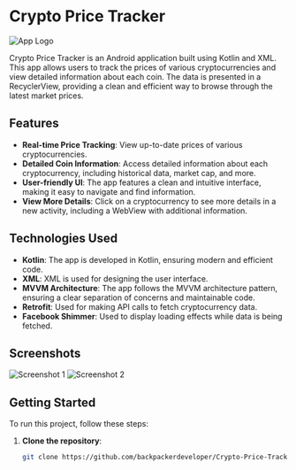 # Crypto Price Tracker

![App Logo](https://blogger.googleusercontent.com/img/b/R29vZ2xl/AVvXsEjQu2iu-At8EU1agLoQvzaenys0YHYgHj_uX84G-hM-phcAwlxF6Fyy6xJ6TkdoCftn41pUPK1onHOkFdiwu7whlO78YXgENuU8AyWDfLdcUahW0ainrwi1lFfC6RL2ZAUO-F3bKNFGjM3QpgtDtjDfGs5xycND5ecmfDttYmYhO_3ShqInOQbGsoOmqqVt/s1280/cpt_logo.jpg)

Crypto Price Tracker is an Android application built using Kotlin and XML. This app allows users to track the prices of various cryptocurrencies and view detailed information about each coin. The data is presented in a RecyclerView, providing a clean and efficient way to browse through the latest market prices.

## Features

- **Real-time Price Tracking**: View up-to-date prices of various cryptocurrencies.
- **Detailed Coin Information**: Access detailed information about each cryptocurrency, including historical data, market cap, and more.
- **User-friendly UI**: The app features a clean and intuitive interface, making it easy to navigate and find information.
- **View More Details**: Click on a cryptocurrency to see more details in a new activity, including a WebView with additional information.

## Technologies Used

- **Kotlin**: The app is developed in Kotlin, ensuring modern and efficient code.
- **XML**: XML is used for designing the user interface.
- **MVVM Architecture**: The app follows the MVVM architecture pattern, ensuring a clear separation of concerns and maintainable code.
- **Retrofit**: Used for making API calls to fetch cryptocurrency data.
- **Facebook Shimmer**: Used to display loading effects while data is being fetched.

## Screenshots

![Screenshot 1](https://blogger.googleusercontent.com/img/b/R29vZ2xl/AVvXsEj6_erOtzroqwgPjYS2wXT9vLqOr29SB9OtL1doSNyZsXHs64U6Y35UwG_h8TSyzkizmeoRhmagv1suKTDcjUrwNAw7DUUiBnbn37PpNChNb8nyOouBt7qe3StogwZksKHKNuHyvG2WJ7Y_fTCwbVkp7Fbe5o3QSKqTX4e9kizyeQDzG2wE_4fODNSARvRf/s2400/Screenshot_20240802-000945.png)
![Screenshot 2](https://blogger.googleusercontent.com/img/b/R29vZ2xl/AVvXsEh5WJeDg2TKGdPj15trWrX9DqPNpVAM0fLA4tdg-A4DEyHrfX_YwEPIB_juH90oVAA0MfzJDWDB9foyExZLVm3NNt9n5wYKMpiga269SSt-AtVqTZCVYpOKVzGVB90dplvk7n4wVRlHkMg5z3gMFVKIMbBYxVzF0Ggqdx4T3oJeznrF8ae11LBAZMax0qU0/s2400/Screenshot_20240802-001033.png)

## Getting Started

To run this project, follow these steps:

1. **Clone the repository**:
   ```bash
   git clone https://github.com/backpackerdeveloper/Crypto-Price-Tracker---MVVM.git
